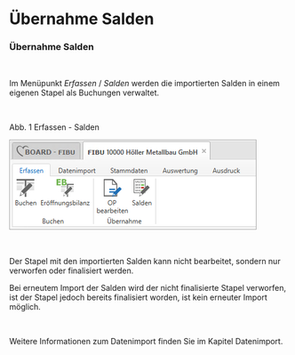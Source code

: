 # Übernahme Salden

### Übernahme Salden

&nbsp;

Im Menüpunkt *Erfassen* / *Salden* werden die importierten Salden in einem eigenen Stapel als Buchungen verwaltet.&nbsp;

&nbsp;

Abb. 1 Erfassen - Salden

![Image](<img/NeuesElement57.png>)

&nbsp;

Der Stapel mit den importierten Salden kann nicht bearbeitet, sondern nur verworfen oder finalisiert werden.&nbsp;

Bei erneutem Import der Salden wird der nicht finalisierte Stapel verworfen, ist der Stapel jedoch bereits finalisiert worden, ist kein erneuter Import möglich.

&nbsp;

Weitere Informationen zum Datenimport finden Sie im Kapitel Datenimport.

